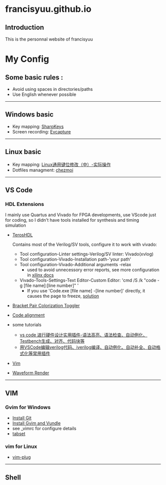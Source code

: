 # francisyuu.github.io
## Introduction
This is the personnal website of francisyuu
# My Config
## Some basic rules :  
- Avoid using spaces in directories/paths
- Use English whenever possible
---
## Windows basic
- Key mapping: [SharpKeys](https://github.com/randyrants/sharpkeys/releases)
- Screen recording: [Evcapture](https://www.ieway.cn/evcapture.html)
---
## Linux basic
- Key mapping: [Linux通用键位修改（中）-实际操作](https://www.bilibili.com/read/cv5156572/)
- Dotfiles managment: [chezmoi](https://www.chezmoi.io/quick-start/)
---
## VS Code
### HDL Extensions

I mainly use Quartus and Vivado for FPGA developments, use VScode just for coding, so I didn't have tools installed for synthesis and timing simulation
- [TerosHDL](https://terostechnology.github.io/terosHDLdoc/)

    Contains most of the Verilog/SV tools, configure it to work with vivado:
  - Tool configuration-Linter settings-Verilog/SV linter: Vivado(xvlog) 
  - Tool configuration-Vivado-Installation path-'your path'
  - Tool configuration-Vivado-Additional arguments -relax 
    - used to avoid unnecessory error reports, see more configuration in [xilinx docs](https://docs.xilinx.com/r/en-US/ug900-vivado-logic-simulation/xelab-xvhdl-and-xvlog-xsim-Command-Options)
  - Vivado-Tools-Settings-Text Editor-Custom Editor: 'cmd /S /k "code -g [file name]:[line number]" ' 
    - If you use 'Code.exe [file name] -[line number]' directly, it causes the page to freeze, [solution](https://www.zhihu.com/question/544908819)
- [Bracket Pair Colorization Toggler](https://marketplace.visualstudio.com/items?itemName=dzhavat.bracket-pair-toggler)

- [Code alignment](https://github.com/cpmcgrath/codealignment)
- some tutorials  
  - [vs code 进行硬件设计实用插件-语法高亮、语法检查、自动例化、Testbench生成、对齐、代码块等](https://blog.csdn.net/lum250/article/details/114662929)
  - [用VSCode编辑verilog代码、iverilog编译、自动例化、自动补全、自动格式化等常用插件](https://zhuanlan.zhihu.com/p/338497672)
- [Vim](https://github.com/VSCodeVim/Vim/blob/HEAD/ROADMAP.md)
- [Waveform Render](https://github.com/wavedrom/wavedrom)
---
## VIM
### Gvim for Windows
- [Install Git](https://zhuanlan.zhihu.com/p/242540359)
- [Install Gvim and Vundle](https://blog.csdn.net/qq_42240380/article/details/122406058)
- see _vimrc for configure details
- [tabset](https://blog.csdn.net/shell_picker/article/details/6073125)
### vim for Linux
- [vim-plug](https://github.com/junegunn/vim-plug)
---
## Shell
![](G:\D\data_files\myconfig\wave.json)